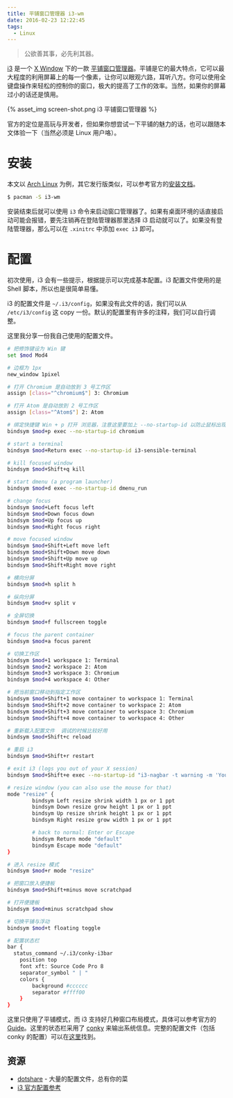 ```yaml
---
title: 平铺窗口管理器 i3-wm
date: 2016-02-23 12:22:45
tags:
  - Linux
---
```


> 公欲善其事，必先利其器。

[i3](http://i3wm.org/) 是一个 [X Window](http://www.x.org/) 下的一款 [平铺窗口管理器](https://en.wikipedia.org/wiki/Tiling_window_manager)。平铺是它的最大特点，它可以最大程度的利用屏幕上的每一个像素，让你可以眼观六路，耳听八方。你可以使用全键盘操作来轻松的控制你的窗口，极大的提高了工作的效率。当然，如果你的屏幕过小的话还是慎用。

{% asset_img screen-shot.png i3 平铺窗口管理器 %}

官方的定位是高玩与开发者，但如果你想尝试一下平铺的魅力的话，也可以跟随本文体验一下（当然必须是 Linux 用户咯）。

# 安装
本文以 [Arch Linux](https://www.archlinux.org) 为例，其它发行版类似，可以参考官方的[安装文档](http://i3wm.org/downloads/)。

```bash
$ pacman -S i3-wm
```

安装结束后就可以使用 `i3` 命令来启动窗口管理器了。如果有桌面环境的话直接启动可能会报错，要先注销再在登陆管理器那里选择 i3 启动就可以了。如果没有登陆管理器，那么可以在 `.xinitrc` 中添加 `exec i3` 即可。

# 配置
初次使用，i3 会有一些提示，根据提示可以完成基本配置。i3 配置文件使用的是 Shell 脚本，所以也是很简单易懂。

i3 的配置文件是 `~/.i3/config`，如果没有此文件的话，我们可以从 `/etc/i3/config` 这 copy 一份。默认的配置里有许多的注释，我们可以自行调整。

这里我分享一份我自己使用的配置文件。

```bash
# 把修饰键设为 Win 键
set $mod Mod4

# 边框为 1px
new_window 1pixel

# 打开 Chromium 是自动放到 3 号工作区
assign [class="^chromium$"] 3: Chromium

# 打开 Atom 是自动放到 2 号工作区
assign [class="^Atom$"] 2: Atom

# 绑定快捷键 Win + p 打开 浏览器，注意这里要加上 --no-startup-id 以防止鼠标出现忙状态
bindsym $mod+p exec --no-startup-id chromium

# start a terminal
bindsym $mod+Return exec --no-startup-id i3-sensible-terminal

# kill focused window
bindsym $mod+Shift+q kill

# start dmenu (a program launcher)
bindsym $mod+d exec --no-startup-id dmenu_run

# change focus
bindsym $mod+Left focus left
bindsym $mod+Down focus down
bindsym $mod+Up focus up
bindsym $mod+Right focus right

# move focused window
bindsym $mod+Shift+Left move left
bindsym $mod+Shift+Down move down
bindsym $mod+Shift+Up move up
bindsym $mod+Shift+Right move right

# 横向分屏
bindsym $mod+h split h

# 纵向分屏
bindsym $mod+v split v

# 全屏切换
bindsym $mod+f fullscreen toggle

# focus the parent container
bindsym $mod+a focus parent

# 切换工作区
bindsym $mod+1 workspace 1: Terminal
bindsym $mod+2 workspace 2: Atom
bindsym $mod+3 workspace 3: Chromium
bindsym $mod+4 workspace 4: Other

# 把当前窗口移动到指定工作区
bindsym $mod+Shift+1 move container to workspace 1: Terminal
bindsym $mod+Shift+2 move container to workspace 2: Atom
bindsym $mod+Shift+3 move container to workspace 3: Chromium
bindsym $mod+Shift+4 move container to workspace 4: Other

# 重新载入配置文件  调试的时候比较好用
bindsym $mod+Shift+c reload

# 重启 i3
bindsym $mod+Shift+r restart

# exit i3 (logs you out of your X session)
bindsym $mod+Shift+e exec --no-startup-id "i3-nagbar -t warning -m 'You pressed the exit shortcut. Do you really want to exit i3? This will end your X session.' -b 'Yes, exit i3' 'i3-msg exit'"

# resize window (you can also use the mouse for that)
mode "resize" {
        bindsym Left resize shrink width 1 px or 1 ppt
        bindsym Down resize grow height 1 px or 1 ppt
        bindsym Up resize shrink height 1 px or 1 ppt
        bindsym Right resize grow width 1 px or 1 ppt

        # back to normal: Enter or Escape
        bindsym Return mode "default"
        bindsym Escape mode "default"
}

# 进入 resize 模式
bindsym $mod+r mode "resize"

# 把窗口放入便捷板
bindsym $mod+Shift+minus move scratchpad

# 打开便捷板
bindsym $mod+minus scratchpad show

# 切换平铺与浮动
bindsym $mod+t floating toggle

# 配置状态栏
bar {
  status_command ~/.i3/conky-i3bar
	position top
	font xft: Source Code Pro 8
	separator_symbol " | "
	colors {
		background #cccccc
		separator #ffff00
	}
}
```

这里只使用了平铺模式，而 i3 支持好几种窗口布局模式，具体可以参考官方的 [Guide](http://i3wm.org/docs/userguide.html)。这里的状态栏采用了 [conky](https://github.com/brndnmtthws/conky) 来输出系统信息。完整的配置文件（包括 conky 的配置）可以在[这里](https://github.com/fh250250/my-config/tree/master/i3)找到。

## 资源
- [dotshare](http://dotshare.it/) - 大量的配置文件，总有你的菜
- [i3 官方配置参考](http://i3wm.org/docs/userguide.html)
